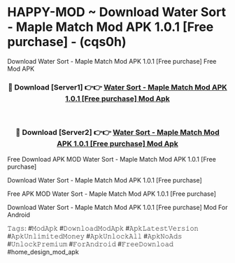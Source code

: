 # HAPPY-MOD ~ Download Water Sort - Maple Match Mod APK 1.0.1 [Free purchase] - (cqs0h)
Download Water Sort - Maple Match Mod APK 1.0.1 [Free purchase] Free Mod APK

<div align="center">
<h3>🔴 Download [Server1] 👉👉 <a href="https://apk-comot.site?title=Water_Sort_-_Maple_Match_Mod_APK_1.0.1_[Free_purchase]">Water Sort - Maple Match Mod APK 1.0.1 [Free purchase] Mod Apk</a></h3><br>

<h3>🔴 Download [Server2] 👉👉 <a href="https://apk-comot.site?title=Water_Sort_-_Maple_Match_Mod_APK_1.0.1_[Free_purchase]">Water Sort - Maple Match Mod APK 1.0.1 [Free purchase] Mod Apk</a></h3>
</div>


Free Download APK MOD Water Sort - Maple Match Mod APK 1.0.1 [Free purchase]

Download Water Sort - Maple Match Mod APK 1.0.1 [Free purchase] 

Free APK MOD Water Sort - Maple Match Mod APK 1.0.1 [Free purchase] 

Download Water Sort - Maple Match Mod APK 1.0.1 [Free purchase] Mod For Android

𝚃𝚊𝚐𝚜: #𝙼𝚘𝚍𝙰𝚙𝚔 #𝙳𝚘𝚠𝚗𝚕𝚘𝚊𝚍𝙼𝚘𝚍𝙰𝚙𝚔 #𝙰𝚙𝚔𝙻𝚊𝚝𝚎𝚜𝚝𝚅𝚎𝚛𝚜𝚒𝚘𝚗 #𝙰𝚙𝚔𝚄𝚗𝚕𝚒𝚖𝚒𝚝𝚎𝚍𝙼𝚘𝚗𝚎𝚢 #𝙰𝚙𝚔𝚄𝚗𝚕𝚘𝚌𝚔𝙰𝚕𝚕 #𝙰𝚙𝚔𝙽𝚘𝙰𝚍𝚜 #𝚄𝚗𝚕𝚘𝚌𝚔𝙿𝚛𝚎𝚖𝚒𝚞𝚖 #𝙵𝚘𝚛𝙰𝚗𝚍𝚛𝚘𝚒𝚍 #𝙵𝚛𝚎𝚎𝙳𝚘𝚠𝚗𝚕𝚘𝚊𝚍 #home_design_mod_apk